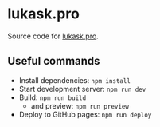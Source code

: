 # lukask.pro
Source code for [lukask.pro](https://lukask.pro).

## Useful commands
* Install dependencies: `npm install`
* Start development server: `npm run dev`
* Build: `npm run build`
  * and preview: `npm run preview`
* Deploy to GitHub pages: `npm run deploy`
